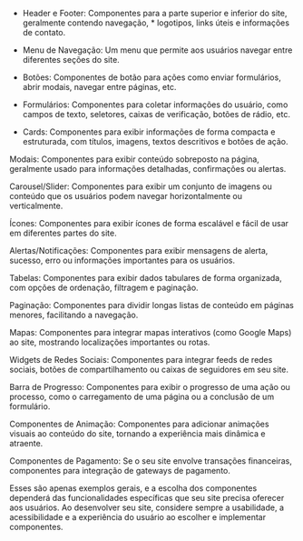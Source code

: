 * Header e Footer: Componentes para a parte superior e inferior do site, geralmente contendo navegação, * logotipos, links úteis e informações de contato.

* Menu de Navegação: Um menu que permite aos usuários navegar entre diferentes seções do site.

* Botões: Componentes de botão para ações como enviar formulários, abrir modais, navegar entre páginas, etc.

* Formulários: Componentes para coletar informações do usuário, como campos de texto, seletores, caixas de verificação, botões de rádio, etc.

* Cards: Componentes para exibir informações de forma compacta e estruturada, com títulos, imagens, textos descritivos e botões de ação.

Modais: Componentes para exibir conteúdo sobreposto na página, geralmente usado para informações detalhadas, confirmações ou alertas.

Carousel/Slider: Componentes para exibir um conjunto de imagens ou conteúdo que os usuários podem navegar horizontalmente ou verticalmente.

Ícones: Componentes para exibir ícones de forma escalável e fácil de usar em diferentes partes do site.

Alertas/Notificações: Componentes para exibir mensagens de alerta, sucesso, erro ou informações importantes para os usuários.

Tabelas: Componentes para exibir dados tabulares de forma organizada, com opções de ordenação, filtragem e paginação.

Paginação: Componentes para dividir longas listas de conteúdo em páginas menores, facilitando a navegação.

Mapas: Componentes para integrar mapas interativos (como Google Maps) ao site, mostrando localizações importantes ou rotas.

Widgets de Redes Sociais: Componentes para integrar feeds de redes sociais, botões de compartilhamento ou caixas de seguidores em seu site.

Barra de Progresso: Componentes para exibir o progresso de uma ação ou processo, como o carregamento de uma página ou a conclusão de um formulário.

Componentes de Animação: Componentes para adicionar animações visuais ao conteúdo do site, tornando a experiência mais dinâmica e atraente.

Componentes de Pagamento: Se o seu site envolve transações financeiras, componentes para integração de gateways de pagamento.

Esses são apenas exemplos gerais, e a escolha dos componentes dependerá das funcionalidades específicas que seu site precisa oferecer aos usuários. Ao desenvolver seu site, considere sempre a usabilidade, a acessibilidade e a experiência do usuário ao escolher e implementar componentes.